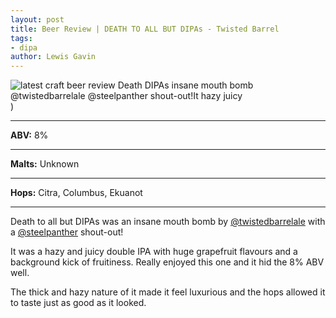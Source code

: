 ```yaml
---
layout: post
title: Beer Review | DEATH TO ALL BUT DIPAs - Twisted Barrel
tags: 
- dipa
author: Lewis Gavin
---
```


![latest craft beer review Death DIPAs insane mouth bomb @twistedbarrelale @steelpanther shout-out!It hazy juicy](https://www.lewisgavin.co.uk/beermeupplease/images/2018-10-08-beer-review-death-dipas-insane-mouth-bomb-@twistedbarrelale-@steelpanther-shout-outit-hazy-juicy.png))

***
**ABV:** 8%

***
**Malts:**   Unknown

***
**Hops:**    Citra, Columbus, Ekuanot

***

Death to all but DIPAs was an insane mouth bomb by [@twistedbarrelale](https://instagram.com/twistedbarrelale) with a [@steelpanther](https://instagram.com/steelpanther) shout-out!

It was a hazy and juicy double IPA with huge grapefruit flavours and a background kick of fruitiness. Really enjoyed this one and it hid the 8% ABV well.

The thick and hazy nature of it made it feel luxurious and the hops allowed it to taste just as good as it looked.
